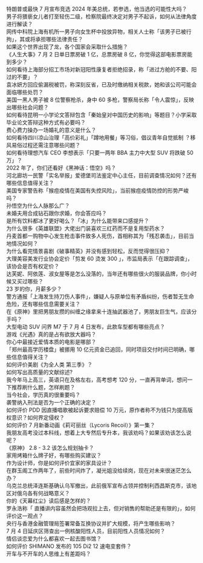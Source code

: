特朗普或最快 7 月宣布竞选 2024 年美总统，若参选，他当选的可能性大吗？  
男子将猥亵女儿者打至轻伤二级，检察院最终决定对男子不起诉，如何从法律角度进行解读？  
网传中科院上海有机所一男子向女生杯中投放异物，相关人士称「该男子已被行拘」，其或将承担哪些法律责任？  
如果这个世界出现了龙，各个国家会采取什么措施？  
《人生大事》7 月 2 日单日票房破 1 亿，总票房破 8 亿，你觉得这部电影票房能到多少？  
如何看待上海部分招工市场对新冠阳性康复者拒绝招录，称「进过方舱的不要、阳过的不要」？  
袁冰妍方回应偷漏税被罚，称深刻反省，已及时缴纳相关税款，她和该公司可能会面临哪些处罚？  
美国一黑人男子被 8 位警察枪杀，身中 60 多枪，警察局长称「令人震惊」，反映出哪些社会问题？  
如何看待昆明一小学论文答辩包含「秦始皇对中国历史的影响」等题目？小学采取毕业论文答辩这种方式有必要吗？  
费心费力操办一场婚礼的意义是什么？  
如何看待四川凉山治理「高价彩礼」「蹲地用餐」等习俗，倡议青年自觉抵制 ？移风易俗过程还需注意哪些问题？  
如何看待理想汽车 CEO 李想表示「只要一两年 BBA 主力中大型 SUV 将跌破 50 万」？  
2022 年了，你们还看好《黑神话：悟空》吗？  
河北廊坊一民警「实名举报」爱德堡司法鉴定中心主任，目前调查情况如何？还有哪些信息值得关注？  
美国专家警告称「猴痘疫情在美国有失控风险」，当前猴痘疫情防控的形势严峻吗？  
孙悟空为什么人脉那么广？  
未婚夫用合成钻石跟你求婚，你会答应吗？  
是所有饮料都冰了更好喝么？「冰」为什么能带来口感提升？  
为什么很多《英雄联盟》大佬出门装喜欢三红药而不是复用型药水？  
丹麦首都一购物中心发生枪击事件致多人死伤，首相称其为「残忍袭击」，目前当地情况如何？  
为什么看完情景喜剧《破事精英》并没有感到轻松，反而觉得很压抑？  
大理美容美发行业协会定价「剪发 60 烫发 300 」，市监局表示「在跟踪调查」，该协会是否有权定价？  
达芙妮、阿依莲、淑女屋等是怎么没落的，当年还有哪些很火的服装品牌，你小时候又买过哪些？  
23 岁的你，月薪多少？  
警方通报「上海发生持刀伤人事件」，嫌疑人与原单位有矛盾纠纷，伤者暂无生命危险，还有哪些信息需要关注？  
在《原神》里把男朋友攒的纠缠之缘拿来十连抽武器池了，男朋友巨生气，应该分手吗？  
大型电动 SUV 问界 M7 于 7 月 4 日发布，此款车型都有哪些亮点？  
游戏《光遇》真的是占有欲放大器吗？  
你心中最接近爱情本质的电影是哪部？  
「郑州最高学历楼盘」被挪用 10 亿元资金已追回，同时项目交付时间已明确，哪些信息值得关注？  
如何评价美剧《为全人类 第三季》？  
如何写出高质量的文献综述?  
我今年马上高三，英语只在及格左右，高考想考 120 分，一直再背单词，想问一下推荐刷什么题，怎样刷题？  
当今社会，学历真的很重要吗？  
袭警纳入刑法是否为一个正确的决定？  
如何评价 PDD 因直播唱歌被起诉要求赔偿 10 万元，原作者称不为钱只为提高版权意识？如何界定侵权？  
如何评价 7 月新番动画《莉可丽丝（Lycoris Recoil）》第一集？  
我朋友高考没过本科线，想着上大专然后专升本，我该劝吗？如果该劝该怎么说呢？  
《原神》 2.8 - 3.2 该怎么规划抽卡？  
家用烤箱什么牌子好，有哪些购买建议？  
作为设计师，你是如何评价宜家的家具设计？  
在群玉阁工作两年了，前些时间炸了，凝光姐没给续岗，现在对未来很迷茫怎么办？  
乌克兰总统泽连斯基确认乌军撤出，此前俄军宣布占领并控制利西昌斯克市，该地区对俄乌各有何战略意义？  
你的《天幕红尘》读后感是怎样的？  
罗永浩称「 直播讲内容虽然会把场观拉上去，但对销售的帮助还是有限的」，如何评价这一观点？  
央行与香港金融管理局签署常备互换协议并扩大规模，将产生哪些影响？  
7 月 4 日延庆区筛查出一例核酸阳性人员，目前阳性人员情况如何？  
情侣谈恋爱为什么都喜欢一起去图书馆？  
如何评价 SHIMANO 发布的 105 Di2 12 速电变套件？  
开车与不开车的人思维上有差距吗？  
